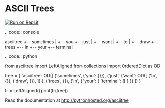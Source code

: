 ASCII Trees
===========

[![Run on Repl.it](https://repl.it/badge/github/mbr/asciitree)](https://repl.it/github/mbr/asciitree)

.. code:: console

  asciitree
   +-- sometimes
   |   +-- you
   +-- just
   |   +-- want
   |       +-- to
   |       +-- draw
   +-- trees
   +-- in
       +-- your
           +-- terminal


.. code:: python

  from asciitree import LeftAligned
  from collections import OrderedDict as OD

  tree = {
      'asciitree': OD([
          ('sometimes',
              {'you': {}}),
          ('just',
              {'want': OD([
                  ('to', {}),
                  ('draw', {}),
              ])}),
          ('trees', {}),
          ('in', {
              'your': {
                  'terminal': {}
              }
          })
      ])
  }

  tr = LeftAligned()
  print(tr(tree))


Read the documentation at http://pythonhosted.org/asciitree
